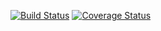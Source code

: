 [![Build Status](https://travis-ci.org/randallmorey/restify-auth-boilerplate.svg?branch=feature-models)](https://travis-ci.org/randallmorey/restify-auth-boilerplate)
[![Coverage Status](https://coveralls.io/repos/randallmorey/restify-auth-boilerplate/badge.png?branch=develop)](https://coveralls.io/r/randallmorey/restify-auth-boilerplate?branch=develop)

